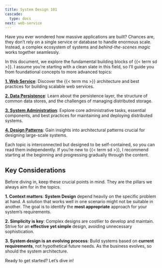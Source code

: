```yaml
---
title: System Design 101
cascade:
  type: docs
next: web-service
---
```


Have you ever wondered how massive applications are built? Chances are, they don’t rely on a single service or database to handle enormous scale. Instead, a complex ecosystem of systems and *behind-the-scenes magic* works together seamlessly.

In this document, we explore the fundamental building blocks of {{< term sd >}}.
I assume you’re starting with a clean slate in this field, so I’ll guide you from foundational concepts to more advanced topics:

**[1. Web Service](web-service/)**:
   Discover the {{< term ms >}} architecture and best practices for building scalable web services.

**[2. Data Persistence](data-persistence/)**:
   Learn about the persistence layer, the structure of common data stores, and the challenges of managing distributed storage.

**[3. System Administration](system-administration/)**:
   Explore core administrative tasks, essential components, and best practices for maintaining and deploying distributed systems.

**[4. Design Patterns](design-patterns/)**:
   Gain insights into architectural patterns crucial for designing large-scale systems.

Each topic is interconnected but designed to be self-contained, so you can read them independently. If you’re new to {{< term sd >}}, I recommend starting at the beginning and progressing gradually through the content.

## Key Considerations

Before diving in, keep these crucial points in mind.
They are the pillars we always aim for in the topics.

**1. Context matters**:
   **System Design** depend heavily on the specific problem at hand.
   A solution that works well in one scenario might not be suitable in another.
   The goal is to identify the **most appropriate** approach for your system’s requirements.

**2. Simplicity is key**:
   Complex designs are costlier to develop and maintain. Strive for an **effective yet simple** design, avoiding unnecessary sophistication.

**3. System design is an evolving process**:
   Build systems based on **current requirements**, not hypothetical future needs. As the business evolves, so should the system architecture.

Ready to get started? Let’s dive in!
